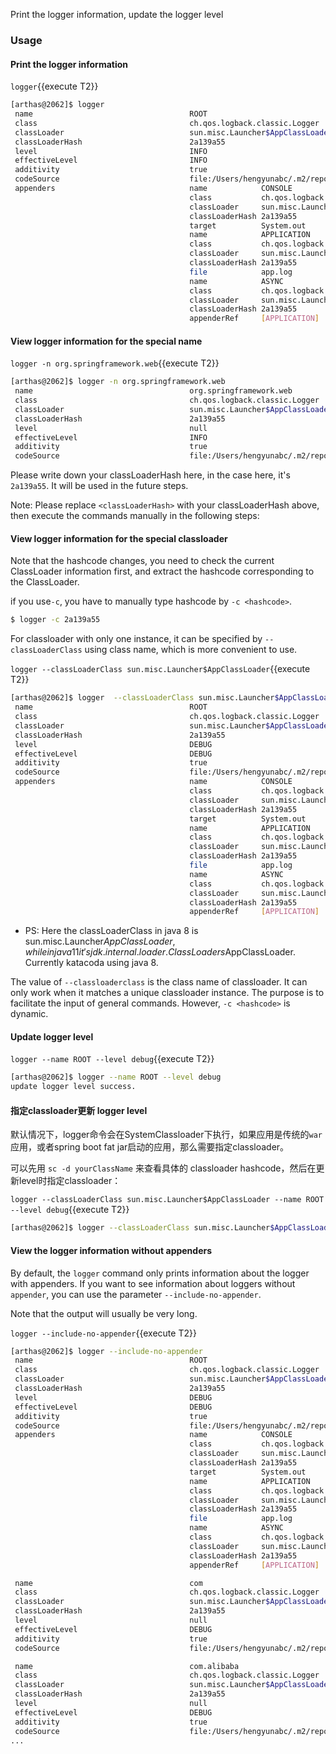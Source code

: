 
Print the logger information, update the logger level

### Usage

#### Print the logger information

`logger`{{execute T2}}

```bash
[arthas@2062]$ logger
 name                                   ROOT
 class                                  ch.qos.logback.classic.Logger
 classLoader                            sun.misc.Launcher$AppClassLoader@2a139a55
 classLoaderHash                        2a139a55
 level                                  INFO
 effectiveLevel                         INFO
 additivity                             true
 codeSource                             file:/Users/hengyunabc/.m2/repository/ch/qos/logback/logback-classic/1.2.3/logback-classic-1.2.3.jar
 appenders                              name            CONSOLE
                                        class           ch.qos.logback.core.ConsoleAppender
                                        classLoader     sun.misc.Launcher$AppClassLoader@2a139a55
                                        classLoaderHash 2a139a55
                                        target          System.out
                                        name            APPLICATION
                                        class           ch.qos.logback.core.rolling.RollingFileAppender
                                        classLoader     sun.misc.Launcher$AppClassLoader@2a139a55
                                        classLoaderHash 2a139a55
                                        file            app.log
                                        name            ASYNC
                                        class           ch.qos.logback.classic.AsyncAppender
                                        classLoader     sun.misc.Launcher$AppClassLoader@2a139a55
                                        classLoaderHash 2a139a55
                                        appenderRef     [APPLICATION]
```

#### View logger information for the special name

`logger -n org.springframework.web`{{execute T2}}

```bash
[arthas@2062]$ logger -n org.springframework.web
 name                                   org.springframework.web
 class                                  ch.qos.logback.classic.Logger
 classLoader                            sun.misc.Launcher$AppClassLoader@2a139a55
 classLoaderHash                        2a139a55
 level                                  null
 effectiveLevel                         INFO
 additivity                             true
 codeSource                             file:/Users/hengyunabc/.m2/repository/ch/qos/logback/logback-classic/1.2.3/logback-classic-1.2.3.jar
```


Please write down your classLoaderHash here, in the case here, it's `2a139a55`. It will be used in the future steps.

Note: Please replace `<classLoaderHash>` with your classLoaderHash above, then execute the commands manually in the following steps:

#### View logger information for the special classloader

Note that the hashcode changes, you need to check the current ClassLoader information first, and extract the hashcode corresponding to the ClassLoader.

if you use`-c`, you have to manually type hashcode by `-c <hashcode>`.

```bash
$ logger -c 2a139a55
```

For classloader with only one instance, it can be specified by `--classLoaderClass` using class name, which is more convenient to use.

`logger --classLoaderClass sun.misc.Launcher$AppClassLoader`{{execute T2}}

```bash
[arthas@2062]$ logger  --classLoaderClass sun.misc.Launcher$AppClassLoader
 name                                   ROOT
 class                                  ch.qos.logback.classic.Logger
 classLoader                            sun.misc.Launcher$AppClassLoader@2a139a55
 classLoaderHash                        2a139a55
 level                                  DEBUG
 effectiveLevel                         DEBUG
 additivity                             true
 codeSource                             file:/Users/hengyunabc/.m2/repository/ch/qos/logback/logback-classic/1.2.3/logback-classic-1.2.3.jar
 appenders                              name            CONSOLE
                                        class           ch.qos.logback.core.ConsoleAppender
                                        classLoader     sun.misc.Launcher$AppClassLoader@2a139a55
                                        classLoaderHash 2a139a55
                                        target          System.out
                                        name            APPLICATION
                                        class           ch.qos.logback.core.rolling.RollingFileAppender
                                        classLoader     sun.misc.Launcher$AppClassLoader@2a139a55
                                        classLoaderHash 2a139a55
                                        file            app.log
                                        name            ASYNC
                                        class           ch.qos.logback.classic.AsyncAppender
                                        classLoader     sun.misc.Launcher$AppClassLoader@2a139a55
                                        classLoaderHash 2a139a55
                                        appenderRef     [APPLICATION]
```

  * PS: Here the classLoaderClass in java 8 is sun.misc.Launcher$AppClassLoader, while in java 11 it's jdk.internal.loader.ClassLoaders$AppClassLoader. Currently katacoda using java 8.

The value of `--classloaderclass` is the class name of classloader. It can only work when it matches a unique classloader instance. The purpose is to facilitate the input of general commands. However, `-c <hashcode>` is dynamic.

#### Update logger level

`logger --name ROOT --level debug`{{execute T2}}

```bash
[arthas@2062]$ logger --name ROOT --level debug
update logger level success.
```

#### 指定classloader更新 logger level

默认情况下，logger命令会在SystemClassloader下执行，如果应用是传统的`war`应用，或者spring boot fat jar启动的应用，那么需要指定classloader。

可以先用 `sc -d yourClassName` 来查看具体的 classloader hashcode，然后在更新level时指定classloader：

`logger --classLoaderClass sun.misc.Launcher$AppClassLoader --name ROOT --level debug`{{execute T2}}

```bash
[arthas@2062]$ logger --classLoaderClass sun.misc.Launcher$AppClassLoader --name ROOT --level debug
```

#### View the logger information without appenders


By default, the `logger` command only prints information about the logger with appenders. If you want to see information about loggers without `appender`, you can use the parameter `--include-no-appender`.

Note that the output will usually be very long.

`logger --include-no-appender`{{execute T2}}

```bash
[arthas@2062]$ logger --include-no-appender
 name                                   ROOT
 class                                  ch.qos.logback.classic.Logger
 classLoader                            sun.misc.Launcher$AppClassLoader@2a139a55
 classLoaderHash                        2a139a55
 level                                  DEBUG
 effectiveLevel                         DEBUG
 additivity                             true
 codeSource                             file:/Users/hengyunabc/.m2/repository/ch/qos/logback/logback-classic/1.2.3/logback-classic-1.2.3.jar
 appenders                              name            CONSOLE
                                        class           ch.qos.logback.core.ConsoleAppender
                                        classLoader     sun.misc.Launcher$AppClassLoader@2a139a55
                                        classLoaderHash 2a139a55
                                        target          System.out
                                        name            APPLICATION
                                        class           ch.qos.logback.core.rolling.RollingFileAppender
                                        classLoader     sun.misc.Launcher$AppClassLoader@2a139a55
                                        classLoaderHash 2a139a55
                                        file            app.log
                                        name            ASYNC
                                        class           ch.qos.logback.classic.AsyncAppender
                                        classLoader     sun.misc.Launcher$AppClassLoader@2a139a55
                                        classLoaderHash 2a139a55
                                        appenderRef     [APPLICATION]

 name                                   com
 class                                  ch.qos.logback.classic.Logger
 classLoader                            sun.misc.Launcher$AppClassLoader@2a139a55
 classLoaderHash                        2a139a55
 level                                  null
 effectiveLevel                         DEBUG
 additivity                             true
 codeSource                             file:/Users/hengyunabc/.m2/repository/ch/qos/logback/logback-classic/1.2.3/logback-classic-1.2.3.jar

 name                                   com.alibaba
 class                                  ch.qos.logback.classic.Logger
 classLoader                            sun.misc.Launcher$AppClassLoader@2a139a55
 classLoaderHash                        2a139a55
 level                                  null
 effectiveLevel                         DEBUG
 additivity                             true
 codeSource                             file:/Users/hengyunabc/.m2/repository/ch/qos/logback/logback-classic/1.2.3/logback-classic-1.2.3.jar
...
```
